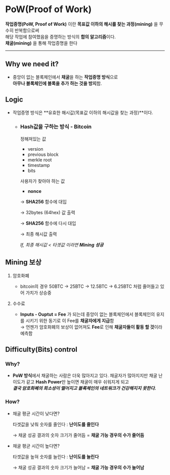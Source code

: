 # PoW(Proof of Work)

**작업증명(PoW, Proof of Work)** 이란 **목표값 이하의 해시를 찾는 과정(mining)** 을 무수히 반복함으로써
<br> 해당 작업에 참여했음을 증명하는 방식의 **합의 알고리즘**이다.<br> **채굴(mining)** 을 통해 
작업증명을 한다

---

## Why we need it?

- 중앙이 없는 블록체인에서 **채굴**을 하는 **작업증명 방식**으로<br> **아무나 
블록체인에 블록을 추가 하는 것을 방지**함.

## Logic

- 작업증명 방식은 **유효한 해시값(목표값 이하의 해시값을 찾는 과정)**이다.

    - ### Hash값을 구하는 방식 - Bitcoin

        정해져있는 값

        - version
        - previous block
        - merkle root
        - timestamp
        - bits


        사용자가 찾아야 하는 값

        - **nonce**

        → **SHA256** 함수에 대입

        → 32bytes (64hex) 값 출력

        → **SHA256** 함수에 다시 대입

        → 최종 해시값 출력

        *If,  최종 해시값 < 타겟값 이라면 **Mining 성공***

## Mining 보상

1. 암호화폐
    - bitcoin의 경우 50BTC → 25BTC → 12.5BTC → 6.25BTC 처럼 줄어들고 있어 가치가 상승중

2. 수수료
    - **Inputs - Ouptut = Fee** 가 되는데 중앙이 없는 블록체인에서 블록체인의 유지를 시키기 
    위한 동기로 이 Fee를 **채굴자에게 지급**함
    <br>→ 
    언젠가 암호화폐의 보상이 없어져도 **Fee**로 인해 **채굴자들이 활동 할 것**이라 예측함

## Difficulty(Bits) control

### Why?

- **PoW 방식**에서 채굴하는 사람은 더욱 많아지고 있다. 
채굴자가 많아지지만 채굴 난이도가 같고 **Hash Power**만 높이면 채굴이 매우 쉬워지게 되고 <br>
***결국 암호화폐의 희소성이 떨어지고 블록체인의 네트워크가 건강해지지 못한다.***

### How?

 - 채굴 평균 시간이 낮다면?  

    타겟값을 낮춰 숫자를 줄인다 : **난이도를 줄인다**

    → 채굴 성공 결과의 숫자 크기가 줄어듬 = **채굴 가능 경우의 수가 줄어듬**

- 채굴 평균 시간이 높다면?  

    타겟값을 높혀 숫자를 늘린다 : **난이도를 늘린다**

    → 채굴 성공 결과의 숫자 크기가 늘어남 = **채굴 가능 경우의 수가 늘어남**